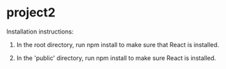 # project2

Installation instructions:

1. In the root directory, run npm install to make sure that React is installed.

2. In the 'public' directory, run npm install to make sure React is installed.

